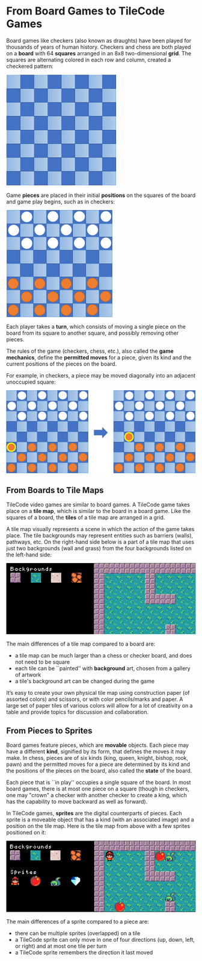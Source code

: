 # From Board Games to TileCode Games

Board games like checkers (also known as draughts) have been played for thousands of years of human history. Checkers and chess are both played on a **board** with 64 **squares** arranged in an 8x8 two-dimensional **grid**. The squares are alternating colored in each row and column, created a checkered pattern:

![eight by eight board](pics/board8by8.png)
 
Game **pieces** are placed in their initial **positions** on the squares of the board and game play begins, such as in checkers:

![initial board](pics/initialBoard.png)

Each player takes a **turn**, which consists of moving a single piece on the board 
from its square to another square, and possibly removing other pieces. 

The rules of the game (checkers, chess, etc.), also called the **game mechanics**, 
define the **permitted moves** for a piece, given its kind and the current positions 
of the pieces on the board. 

For example, in checkers, a piece may be moved diagonally into an adjacent unoccupied square:

![permitted move](pics/legalMove.png)


## From Boards to Tile Maps

TileCode video games are similar to board games. 
A TileCode game takes place on a **tile map**, which is similar to the board in a board game. 
Like the squares of a board, the **tiles** of a tile map are arranged in a grid. 

A tile map visually represents a scene in which the action of the game takes place. 
The tile backgrounds may represent entities such as barriers (walls), pathways, etc. 
On the right-hand side below is a part of a tile map that uses just two backgrounds 
(wall and grass) from the four backgrounds listed on the left-hand side:

![tile map](pics/tilemap.png)

The main differences of a tile map compared to a board are:
- a tile map can be much larger than a chess or checker board, and does not need to be square
- each tile can be ``painted’’ with **background** art, chosen from a gallery of artwork
- a tile's background art can be changed during the game 

It’s easy to create your own physical tile map using construction paper (of assorted colors) 
and scissors, or with color pencils/marks and paper. A large set of paper tiles of various 
colors will allow for a lot of creativity on a table and provide topics for discussion and 
collaboration.

## From Pieces to Sprites

Board games feature pieces, which are **movable** objects. 
Each piece may have a different **kind**, signified by its form, that defines the moves it may make.
In chess, pieces are of six kinds (king, queen, knight, bishop, rook, pawn) and
the permitted moves for a piece are determined by its kind and the positions of
the pieces on the board, also called the **state** of the board.  

Each piece that is ``in play'' occupies a single square of the board. 
In most board games, there is at most one piece on a square (though in checkers, 
one may "crown" a checker with another checker to create a king, which has the 
capability to move backward as well as forward). 

In TileCode games, **sprites** are the digital counterparts of pieces. Each sprite is a moveable object that 
has a kind (with an associated image) and a position on the tile map. Here is the tile map from above with a 
few sprites positioned on it:

![tile map](pics/tilemapSprites.png)

The main differences of a sprite compared to a piece are:
- there can be multiple sprites (overlapped) on a tile
- a TileCode sprite can only move in one of four directions (up, down, left, or right) and at most one tile per turn
- a TileCode sprite remembers the direction it last moved
